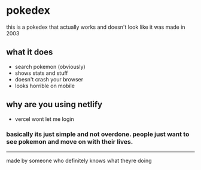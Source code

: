 # pokedex

this is a pokedex that actually works and doesn't look like it was made in 2003

## what it does
- search pokemon (obviously)
- shows stats and stuff
- doesn't crash your browser
- looks horrible on mobile

## why are you using netlify
- vercel wont let me login

### basically its just simple and not overdone. people just want to see pokemon and move on with their lives.

---
made by someone who definitely knows what theyre doing
